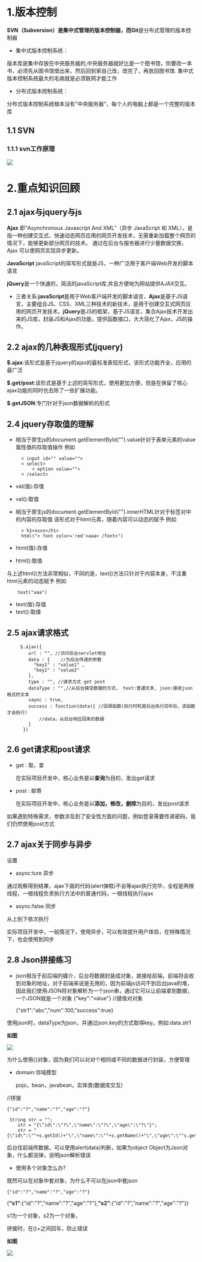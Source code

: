 # 1.版本控制
**SVN（Subversion）**是集中式管理的版本控制器，而**Git**是分布式管理的版本控制器

* 集中式版本控制系统：

版本库是集中存放在中央服务器的,中央服务器就好比是一个图书馆，你要改一本书，必须先从图书馆借出来，然后回到家自己改，改完了，再放回图书馆.
集中式版本控制系统最大的毛病就是必须联网才能工作

* 分布式版本控制系统：

分布式版本控制系统根本没有"中央服务器"，每个人的电脑上都是一个完整的版本库

## 1.1 SVN
### 1.1.1 svn工作原理
![](1.png)

# 2.重点知识回顾
## 2.1 ajax与jquery与js
**Ajax** 即“Asynchronous Javascript And XML”（异步 JavaScript 和 XML），是指一种创建交互式、快速动态网页应用的网页开发技术，无需重新加载整个网页的情况下，能够更新部分网页的技术。
通过在后台与服务器进行少量数据交换，Ajax 可以使网页实现异步更新。

**JavaScript**
 javaScript的简写形式就是JS，一种广泛用于客户端Web开发的脚本语言

**jQuery**是一个快速的，简洁的javaScript库,并且方便地为网站提供AJAX交互。

* 三者关系:**javaScript**是用于Web客户端开发的脚本语言，**Ajax**是基于JS语言，主要组合JS、CSS、XML三种技术的新技术，是用于创建交互式网页应用的网页开发技术。**jQuery**是JS的框架，基于JS语言，集合Ajax技术开发出来的JS库，封装JS和Ajax的功能，提供函数接口，大大简化了Ajax，JS的操作。

## 2.2 ajax的几种表现形式(jquery)

**$.ajax**:该形式是基于jquery的ajax的最标准表现形式，该形式功能齐全，应用的最广泛

**$.get/post**:该形式是基于上述的简写形式，使用更加方便，但是在保留了核心ajax功能的同时也去除了一些扩展功能。

**$.getJSON**:专门针对于json数据解析的形式


## 2.4 jquery存取值的理解

* 相当于原生js的document.getElementById("").value针对于表单元素的value属性值的存取值操作
例如 
	
		< input id="" value="">	
		< select>
			< option value="">
		< /select>

 * val(值):存值
 * val():取值

* 相当于原生js的document.getElementById("").innerHTML针对于标签对中的内容的存取值
该形式对于html元素，随着内容可以动态的赋予
例如
	
		< h1>xxxx</h1>
		html("< font color='red'>aaa< /font>")
 * html(值):存值
 * html():取值

与上述html()方法非常相似，不同的是，text()方法只针对于内容本身，不注重html元素的动态赋予
例如
	
		text("aaa")

 * text(值):存值
 * text():取值

## 2.5 ajax请求格式
		 $.ajax({
            url : "", //访问后台servlet地址
            data : {    //为后台传递的参数
              "key1" : "value1" ,
              "key2" : "value2"
            },
            type : "", //请求方式 get post
			dataType : "",//从后台接受数据的方式， text:普通文本, json:接收json格式的文本
			saync : true,
			success : function(data){ //回调函数(执行时机是后台执行完毕后，该函数才会执行)
				//data，从后台响应回来的数据
			}
          })

## 2.6 get请求和post请求

* get : 取，拿

 	在实际项目开发中，核心业务是以**查询**为目的，发出get请求

* post : 邮寄
	
	在实际项目开发中，核心业务是以**添加，修改，删除**为目的，发出post请求

如果遇到特殊需求，参数涉及到了安全性方面的问题，例如登录需要传递密码，我们仍然使用post方式 

## 2.7 ajax关于同步与异步
	
设置

* async:ture 异步
	
通过观察得到结果，ajax下面的代码(alert弹框)不会等ajax执行完毕，全程是两根线程，一根线程负责执行方法中的普通代码，一根线程执行ajax

* async:false 同步

从上到下依次执行

实际项目开发中，一般情况下，使用异步，可以有效提升用户体验，在特殊情况下，也会使用到同步

## 2.8 Json拼接练习
	
* 	json相当于前后端的媒介，后台将数据封装成对象，直接给前端，前端将会收到对象的地址，对于前端来说是无用的，因为前端js访问不到后台java的堆，因此我们使用JSON将对象解析为一个json串，通过它可以让前端拿到数据，一个JSON就是一个对象
	{"key":"value"} //键值对对象

	{"str1":"abc","num":100,"success":true}

使用json时，dataType为json，并通过json.key的方式取得key。例如:data.str1

**如图**

![](2.png)	

为什么使用{}对象，因为我们可以对对个相同或不同的数据进行封装，方便管理


* domain:邻域模型

	pojo，bean，javabean，实体类(数据库交互)

//拼接
	
	{"id":"?","name":"?","age":"?"}

	 String str = "";
		str = "{\"id\":\"?\",\"name\":\"?\",\"age\":\"?\"}";
        str = "{\"id\":\""+s.getId()+"\",\"name\":\""+s.getName()+"\",\"age\":\""s.getNage()"\"}"

后台往前端传数据，可以使用alert(data)判断，如果为object Object为Json对象，什么都没弹，说明json解析错误

* 使用多个对象怎么办?

既然可以在对象中套对象，为什么不可以在json中套json

	{"id":"?","name":"?","age":"?"}

{**"s1"**:{"id":"?","name":"?","age":"?"},**"s2"**:{"id":"?","name":"?","age":"?"}}

s1为一个对象，s2为一个对象，

拼接时，在()+之间回车，防止错误

**如图**

![](3.png)	